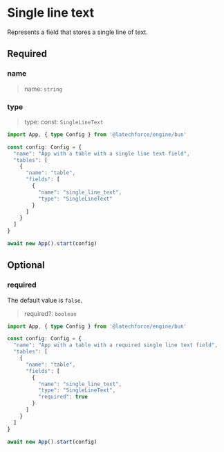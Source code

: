 # Single line text

Represents a field that stores a single line of text.

## Required

### name

>name: `string`

### type

>type: const: `SingleLineText`

```ts
import App, { type Config } from '@latechforce/engine/bun'

const config: Config = {
  "name": "App with a table with a single line text field",
  "tables": [
    {
      "name": "table",
      "fields": [
        {
          "name": "single_line_text",
          "type": "SingleLineText"
        }
      ]
    }
  ]
}

await new App().start(config)
```
## Optional

### required

The default value is `false`.
>required?: `boolean`

```ts
import App, { type Config } from '@latechforce/engine/bun'

const config: Config = {
  "name": "App with a table with a required single line text field",
  "tables": [
    {
      "name": "table",
      "fields": [
        {
          "name": "single_line_text",
          "type": "SingleLineText",
          "required": true
        }
      ]
    }
  ]
}

await new App().start(config)
```
